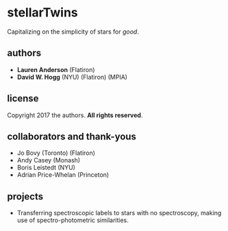 # stellarTwins
Capitalizing on the simplicity of stars for *good*.

## authors
- **Lauren Anderson** (Flatiron)
- **David W. Hogg** (NYU) (Flatiron) (MPIA)

## license
Copyright 2017 the authors. **All rights reserved**.

## collaborators and thank-yous
- Jo Bovy (Toronto) (Flatiron)
- Andy Casey (Monash)
- Boris Leistedt (NYU)
- Adrian Price-Whelan (Princeton)

## projects
- Transferring spectroscopic labels to stars with no spectroscopy, making use of spectro-photometric similarities.

